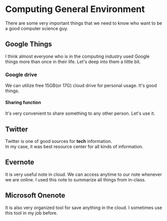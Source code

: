 # Computing General Environment
There are some very important things that we need to know who want to be a good computer science guy.

## Google Things
I think almost everyone who is in the computing industry used Google things more than once in their life. Let's deep into them a little bit.

### Google drive
We can utilize free 15GB(or 17G) cloud drive for personal usage.
It's good things.
#### Sharing function
It's very convenient to share something to any other person.
Let's use it.

## Twitter
Twitter is one of good sources for **tech** information.  
In my case, it was best resource center for all kinds of information.

## Evernote
It is very useful note in cloud.
We can access anytime to our note whenever we are online.
I used this note to summarize all things from in-class.

## Microsoft Onenote
It is also very organized tool for save anything in the cloud.
I sometimes use this tool in my job before.
